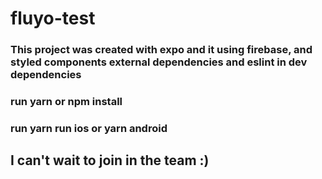 # fluyo-test

### This project was created with expo and it using firebase, and styled components external dependencies and eslint in dev dependencies

### run yarn or npm install

### run yarn run ios or yarn android 

## I can't wait to join in the team :)
